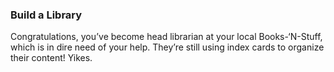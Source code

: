 ### Build a Library
Congratulations, you’ve become head librarian at your local Books-‘N-Stuff, which is in dire need of your help. They’re still using index cards to organize their content! Yikes.
